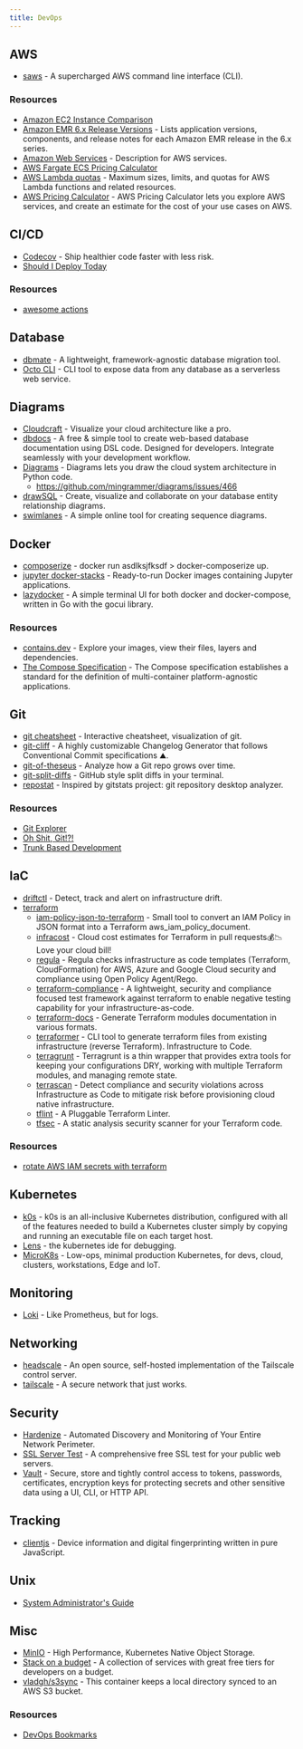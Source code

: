 ```yaml
---
title: DevOps
---
```


## AWS
- [saws](https://github.com/donnemartin/saws#installation) - A supercharged AWS command line interface (CLI).

### Resources
- [Amazon EC2 Instance Comparison](https://ec2instances.info)
- [Amazon EMR 6.x Release Versions](https://docs.aws.amazon.com/emr/latest/ReleaseGuide/emr-release-6x.html) - Lists application versions, components, and release notes for each Amazon EMR release in the 6.x series.
- [Amazon Web Services](https://adayinthelifeof.nl/2020/05/20/aws.html) - Description for AWS services.
- [AWS Fargate ECS Pricing Calculator](https://www.fargate.org/)
- [AWS Lambda quotas](https://docs.aws.amazon.com/lambda/latest/dg/gettingstarted-limits.html) - Maximum sizes, limits, and quotas for AWS Lambda functions and related resources.
- [AWS Pricing Calculator](https://calculator.aws/#/estimate) - AWS Pricing Calculator lets you explore AWS services, and create an estimate for the cost of your use cases on AWS.

## CI/CD
- [Codecov](https://about.codecov.io) - Ship healthier code faster with less risk.
- [Should I Deploy Today](https://shouldideploy.today/)

### Resources
- [awesome actions](https://github.com/sdras/awesome-actions)

## Database
- [dbmate](https://github.com/amacneil/dbmate) - A lightweight, framework-agnostic database migration tool.
- [Octo CLI](https://github.com/octoproject/octo-cli) - CLI tool to expose data from any database as a serverless web service.

## Diagrams
- [Cloudcraft](https://www.cloudcraft.co) - Visualize your cloud architecture like a pro.
- [dbdocs](https://dbdocs.io) - A free & simple tool to create web-based database documentation using DSL code. Designed for developers. Integrate seamlessly with your development workflow.
- [Diagrams](https://diagrams.mingrammer.com) - Diagrams lets you draw the cloud system architecture in Python code.
  - https://github.com/mingrammer/diagrams/issues/466
- [drawSQL](https://drawsql.app) - Create, visualize and collaborate on your database entity relationship diagrams.
- [swimlanes](https://swimlanes.io) - A simple online tool for creating sequence diagrams.

## Docker
- [composerize](https://www.composerize.com) - docker run asdlksjfksdf > docker-composerize up.
- [jupyter docker-stacks](https://github.com/jupyter/docker-stacks) - Ready-to-run Docker images containing Jupyter applications.
- [lazydocker](https://github.com/jesseduffield/lazydocker) - A simple terminal UI for both docker and docker-compose, written in Go with the gocui library.

### Resources
- [contains.dev](https://contains.dev/) - Explore your images, view their files, layers and dependencies.
- [The Compose Specification](https://github.com/compose-spec/compose-spec/blob/master/spec.md) - The Compose specification establishes a standard for the definition of multi-container platform-agnostic applications.

## Git
 - [git cheatsheet](http://ndpsoftware.com/git-cheatsheet.html) - Interactive cheatsheet, visualization of git.
 - [git-cliff](https://github.com/orhun/git-cliff) - A highly customizable Changelog Generator that follows Conventional Commit specifications ⛰️.
 - [git-of-theseus](https://github.com/erikbern/git-of-theseus) - Analyze how a Git repo grows over time.
 - [git-split-diffs](https://github.com/banga/git-split-diffs) - GitHub style split diffs in your terminal.
 - [repostat](https://github.com/vifactor/repostat) - Inspired by gitstats project: git repository desktop analyzer.

### Resources
- [Git Explorer](https://gitexplorer.com)
- [Oh Shit, Git!?!](https://ohshitgit.com)
- [Trunk Based Development](https://trunkbaseddevelopment.com)

## IaC
- [driftctl](https://github.com/cloudskiff/driftctl) - Detect, track and alert on infrastructure drift.
- [terraform](https://github.com/hashicorp/terraform)
  - [iam-policy-json-to-terraform](https://github.com/flosell/iam-policy-json-to-terraform) - Small tool to convert an IAM Policy in JSON format into a Terraform aws_iam_policy_document.
  - [infracost](https://github.com/infracost/infracost) - Cloud cost estimates for Terraform in pull requests💰📉 Love your cloud bill!
  - [regula](https://github.com/fugue/regula) - Regula checks infrastructure as code templates (Terraform, CloudFormation) for AWS, Azure and Google Cloud security and compliance using Open Policy Agent/Rego.
  - [terraform-compliance](https://terraform-compliance.com) - A lightweight, security and compliance focused test framework against terraform to enable negative testing capability for your infrastructure-as-code.
  - [terraform-docs](https://terraform-docs.io) - Generate Terraform modules documentation in various formats.
  - [terraformer](https://github.com/GoogleCloudPlatform/terraformer/blob/master/docs/aws.md) - CLI tool to generate terraform files from existing infrastructure (reverse Terraform). Infrastructure to Code.
  - [terragrunt](https://terragrunt.gruntwork.io/docs/getting-started/quick-start/) - Terragrunt is a thin wrapper that provides extra tools for keeping your configurations DRY, working with multiple Terraform modules, and managing remote state.
  - [terrascan](https://github.com/accurics/terrascan) - Detect compliance and security violations across Infrastructure as Code to mitigate risk before provisioning cloud native infrastructure.
  - [tflint](https://github.com/terraform-linters/tflint) - A Pluggable Terraform Linter.
  - [tfsec](https://tfsec.dev/docs/usage/) - A static analysis security scanner for your Terraform code.

### Resources
- [rotate AWS IAM secrets with terraform](https://cloud.gov/docs/ops/runbook/rotating-iam-users/)

## Kubernetes
- [k0s](https://docs.k0sproject.io/) - k0s is an all-inclusive Kubernetes distribution, configured with all of the features needed to build a Kubernetes cluster simply by copying and running an executable file on each target host.
- [Lens](https://k8slens.dev) - the kubernetes ide for debugging.
- [MicroK8s](https://microk8s.io) - Low-ops, minimal production Kubernetes, for devs, cloud, clusters, workstations, Edge and IoT.

## Monitoring
- [Loki](https://github.com/grafana/loki) - Like Prometheus, but for logs.


## Networking
- [headscale](https://github.com/juanfont/headscale) - An open source, self-hosted implementation of the Tailscale control server.
- [tailscale](https://tailscale.com) - A secure network that just works.

## Security
- [Hardenize](https://www.hardenize.com/) - Automated Discovery and Monitoring of Your Entire Network Perimeter.
- [SSL Server Test](https://www.ssllabs.com/ssltest/) - A comprehensive free SSL test for your public web servers.
- [Vault](https://www.vaultproject.io) - Secure, store and tightly control access to tokens, passwords, certificates, encryption keys for protecting secrets and other sensitive data using a UI, CLI, or HTTP API.

## Tracking
- [clientjs](https://github.com/jackspirou/clientjs) - Device information and digital fingerprinting written in pure JavaScript.

## Unix
- [System Administrator's Guide](https://docs.rockylinux.org/books/admin_guide/01-presentation/)

## Misc
- [MinIO](https://github.com/minio/minio) - High Performance, Kubernetes Native Object Storage.
- [Stack on a budget](https://github.com/255kb/stack-on-a-budget) - A collection of services with great free tiers for developers on a budget.
- [vladgh/s3sync](https://hub.docker.com/r/vladgh/s3sync) - This container keeps a local directory synced to an AWS S3 bucket.

### Resources
- [DevOps Bookmarks](https://www.devopsbookmarks.org)

